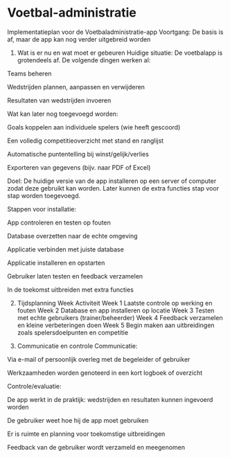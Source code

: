 # Voetbal-administratie

Implementatieplan voor de Voetbaladministratie-app
Voortgang: De basis is af, maar de app kan nog verder uitgebreid worden

1. Wat is er nu en wat moet er gebeuren
Huidige situatie:
De voetbalapp is grotendeels af. De volgende dingen werken al:

Teams beheren

Wedstrijden plannen, aanpassen en verwijderen

Resultaten van wedstrijden invoeren

Wat kan later nog toegevoegd worden:

Goals koppelen aan individuele spelers (wie heeft gescoord)

Een volledig competitieoverzicht met stand en ranglijst

Automatische puntentelling bij winst/gelijk/verlies

Exporteren van gegevens (bijv. naar PDF of Excel)

Doel:
De huidige versie van de app installeren op een server of computer zodat deze gebruikt kan worden. Later kunnen de extra functies stap voor stap worden toegevoegd.

Stappen voor installatie:

App controleren en testen op fouten

Database overzetten naar de echte omgeving

Applicatie verbinden met juiste database

Applicatie installeren en opstarten

Gebruiker laten testen en feedback verzamelen

In de toekomst uitbreiden met extra functies

2. Tijdsplanning
Week	Activiteit
Week 1	Laatste controle op werking en fouten
Week 2	Database en app installeren op locatie
Week 3	Testen met echte gebruikers (trainer/beheerder)
Week 4	Feedback verzamelen en kleine verbeteringen doen
Week 5	Begin maken aan uitbreidingen zoals spelersdoelpunten en competitie

3. Communicatie en controle
Communicatie:

Via e-mail of persoonlijk overleg met de begeleider of gebruiker

Werkzaamheden worden genoteerd in een kort logboek of overzicht

Controle/evaluatie:

De app werkt in de praktijk: wedstrijden en resultaten kunnen ingevoerd worden

De gebruiker weet hoe hij de app moet gebruiken

Er is ruimte en planning voor toekomstige uitbreidingen

Feedback van de gebruiker wordt verzameld en meegenomen

